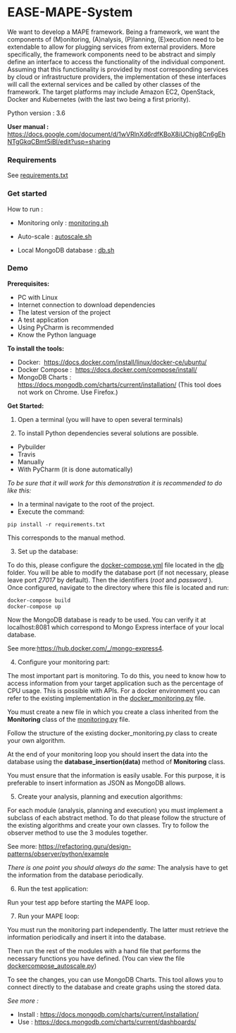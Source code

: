 # EASE-MAPE-System

We want to develop a MAPE framework. Being a framework, we want the components of (M)onitoring, (A)nalysis, (P)lanning, (E)xecution need to be extendable to allow for plugging services from external providers. More specifically, the framework components need to be abstract and simply define an interface to access the functionality of the individual component. Assuming that this functionality is provided by most corresponding services by cloud or infrastructure providers, the implementation of these interfaces will call the external services and be called by other classes of the framework. The target platforms may include Amazon EC2, OpenStack, Docker and Kubernetes (with the last two being a first priority).

Python version : 3.6

**User manual :**
https://docs.google.com/document/d/1wVRlnXd6rdfKBoX8iUChjg8Cn6gEhNTgGkqCBmt5iBI/edit?usp=sharing

### **Requirements**

See [requirements.txt](./requirements.txt) 


### **Get started**
How to run :

* Monitoring only : [monitoring.sh](scripts/monitoring.sh)

* Auto-scale : [autoscale.sh](scripts/autoscale.sh)

* Local MongoDB database : [db.sh](scripts/db.sh)

### **Demo**

**Prerequisites:**

* PC with Linux
* Internet connection to download dependencies
* The latest version of the project
* A test application
* Using PyCharm is recommended
* Know the Python language

**To install the tools:**

* Docker: ​ https://docs.docker.com/install/linux/docker-ce/ubuntu/
* Docker Compose : ​ https://docs.docker.com/compose/install/
* MongoDB Charts : ​ https://docs.mongodb.com/charts/current/installation/
(This tool does not work on Chrome. Use Firefox.)

**Get Started:**

1. Open a terminal (you will have to open several terminals)


2. To install Python dependencies several solutions are possible.
  - Pybuilder
  - Travis
  - Manually
  - With PyCharm (it is done automatically)

*To be sure that it will work for this demonstration it is recommended to do like this:*

  - In a terminal navigate to the root of the project.
  - Execute the command:  
```
pip install -r requirements.txt
```
This corresponds to the manual method.


3. Set up the database:

  To do this, please configure the [docker-compose.yml](/db/docker-compose.yml) file located in the [db](/db) folder. You will be able to modify the database port (if not necessary, please leave port *27017* by default). Then the identifiers (*root* and *password* ). Once configured, navigate to the directory where this file is located and run:
```
docker-compose build
docker-compose up
```
  Now the MongoDB database is ready to be used. You can verify it at localhost:8081 which correspond to Mongo Express interface of your local database. 
  
  See more:https://hub.docker.com/_/mongo-express4. 


4. Configure your monitoring part:

  The most important part is monitoring. To do this, you need to know how to access information from your target application such as the percentage of CPU usage. This is possible with APIs. For a docker environment you can refer to the existing implementation in the [docker_monitoring.py](mape/monitoring/docker_monitoring.py) file.
  
  You must create a new file in which you create a class inherited from the **Monitoring** class of the [monitoring.py](mape/monitoring/monitoring.py) file.
  
  Follow the structure of the existing docker_monitoring.py class to create your own algorithm.
  
  At the end of your monitoring loop you should insert the data into the database using the **database_insertion(data)** method of **Monitoring** class.
  
  You must ensure that the information is easily usable. For this purpose, it is preferable to insert information as JSON as MongoDB allows.
  
  
5. Create your analysis, planning and execution algorithms:

  For each module (analysis, planning and execution) you must implement a subclass of each abstract method. To do that please follow the structure of the existing algorithms and create your own classes. Try to follow the observer method to use the 3 modules together. 
  
  See more: https://refactoring.guru/design-patterns/observer/python/example
  
  *There is one point you should always do the same:* 
  The analysis have to get the information from the database periodically.
  
  
6. Run the test application:

  Run your test app before starting the MAPE loop.
  
  
7. Run your MAPE loop:

  You must run the monitoring part independently. The latter must retrieve the information periodically and insert it into the database.
  
  Then run the rest of the modules with a hand file that performs the necessary functions you have defined. (You can view the file [dockercompose_autoscale.py](mape/dockercompose_autoscale.py)) 

  To see the changes, you can use MongoDB Charts. This tool allows you to connect directly to the database and create graphs using the stored data.
  
  *See more :*
  
  - Install : https://docs.mongodb.com/charts/current/installation/
  - Use : https://docs.mongodb.com/charts/current/dashboards/
